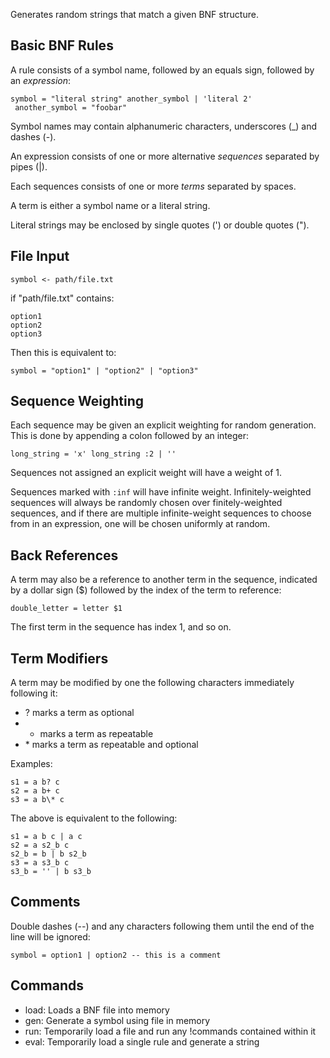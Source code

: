 Generates random strings that match a given BNF structure.

## Basic BNF Rules

A rule consists of a symbol name, followed by an equals sign, followed by an *expression*:

    symbol = "literal string" another_symbol | 'literal 2'
	 another_symbol = "foobar"

Symbol names may contain alphanumeric characters, underscores (_) and dashes (-).

An expression consists of one or more alternative *sequences* separated by pipes (|).

Each sequences consists of one or more *terms* separated by spaces.

A term is either a symbol name or a literal string.

Literal strings may be enclosed by single quotes (') or double quotes (").


## File Input

    symbol <- path/file.txt

if "path/file.txt" contains:

    option1
    option2
    option3

Then this is equivalent to:

    symbol = "option1" | "option2" | "option3"


## Sequence Weighting

Each sequence may be given an explicit weighting for random generation. This is done by appending a colon followed by an integer:

	long_string = 'x' long_string :2 | ''

Sequences not assigned an explicit weight will have a weight of 1.

Sequences marked with `:inf` will have infinite weight. Infinitely-weighted sequences will always be randomly chosen over finitely-weighted sequences, and if there are multiple infinite-weight sequences to choose from in an expression, one will be chosen uniformly at random.


## Back References

A term may also be a reference to another term in the sequence, indicated by a dollar sign ($) followed by the index of the term to reference:
	
	double_letter = letter $1

The first term in the sequence has index 1, and so on.


## Term Modifiers

A term may be modified by one the following characters immediately following it:

* ? marks a term as optional
* + marks a term as repeatable
* \* marks a term as repeatable and optional

Examples:

	s1 = a b? c
	s2 = a b+ c
	s3 = a b\* c

The above is equivalent to the following:

	s1 = a b c | a c
	s2 = a s2_b c
	s2_b = b | b s2_b
	s3 = a s3_b c
	s3_b = '' | b s3_b


## Comments

Double dashes (--) and any characters following them until the end of the line will be ignored:

	symbol = option1 | option2 -- this is a comment


## Commands
	
* load: Loads a BNF file into memory
* gen: Generate a symbol using file in memory
* run: Temporarily load a file and run any !commands contained within it
* eval: Temporarily load a single rule and generate a string
